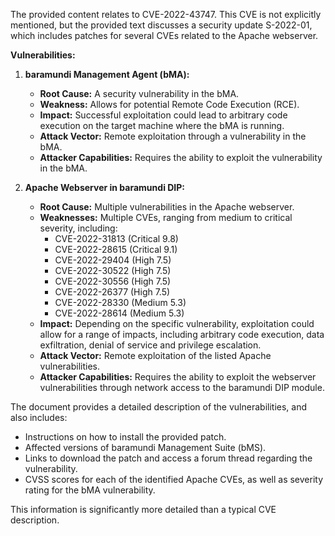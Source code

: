 The provided content relates to CVE-2022-43747. This CVE is not explicitly mentioned, but the provided text discusses a security update S-2022-01, which includes patches for several CVEs related to the Apache webserver.

**Vulnerabilities:**

1.  **baramundi Management Agent (bMA):**
    *   **Root Cause:** A security vulnerability in the bMA.
    *   **Weakness:** Allows for potential Remote Code Execution (RCE).
    *   **Impact:** Successful exploitation could lead to arbitrary code execution on the target machine where the bMA is running.
    *   **Attack Vector:** Remote exploitation through a vulnerability in the bMA.
    *   **Attacker Capabilities:** Requires the ability to exploit the vulnerability in the bMA.

2.  **Apache Webserver in baramundi DIP:**
    *   **Root Cause:** Multiple vulnerabilities in the Apache webserver.
    *   **Weaknesses:** Multiple CVEs, ranging from medium to critical severity, including:
        *   CVE-2022-31813 (Critical 9.8)
        *   CVE-2022-28615 (Critical 9.1)
        *   CVE-2022-29404 (High 7.5)
        *   CVE-2022-30522 (High 7.5)
        *   CVE-2022-30556 (High 7.5)
        *   CVE-2022-26377 (High 7.5)
        *   CVE-2022-28330 (Medium 5.3)
        *   CVE-2022-28614 (Medium 5.3)
    *   **Impact:** Depending on the specific vulnerability, exploitation could allow for a range of impacts, including arbitrary code execution, data exfiltration, denial of service and privilege escalation.
    *   **Attack Vector:** Remote exploitation of the listed Apache vulnerabilities.
    *   **Attacker Capabilities:** Requires the ability to exploit the webserver vulnerabilities through network access to the baramundi DIP module.

The document provides a detailed description of the vulnerabilities, and also includes:

*   Instructions on how to install the provided patch.
*   Affected versions of baramundi Management Suite (bMS).
*   Links to download the patch and access a forum thread regarding the vulnerability.
*   CVSS scores for each of the identified Apache CVEs, as well as severity rating for the bMA vulnerability.

This information is significantly more detailed than a typical CVE description.